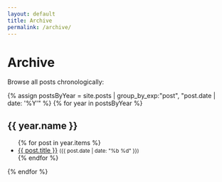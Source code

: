 ```yaml
---
layout: default
title: Archive
permalink: /archive/
---
```


# Archive

Browse all posts chronologically:

{% assign postsByYear = site.posts | group_by_exp:"post", "post.date | date: '%Y'" %}
{% for year in postsByYear %}
  <h2>{{ year.name }}</h2>
  <ul>
    {% for post in year.items %}
      <li>
        <a href="{{ post.url | relative_url }}">{{ post.title }}</a>
        <small>({{ post.date | date: "%b %d" }})</small>
      </li>
    {% endfor %}
  </ul>
{% endfor %}


